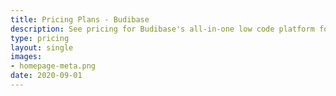 ```yaml
---
title: Pricing Plans - Budibase
description: See pricing for Budibase's all-in-one low code platform for building internal tools and automating business processes.
type: pricing
layout: single
images:
- homepage-meta.png
date: 2020-09-01
---
```

